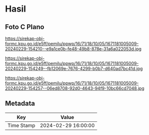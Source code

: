 # Hasil

## Foto C Plano

https://sirekap-obj-formc.kpu.go.id/e5ff/pemilu/ppwp/16/71/18/10/05/1671181005009-20240229-154210--e9a1ce0b-fe48-49b8-878e-31a6a022053d.jpg

https://sirekap-obj-formc.kpu.go.id/e5ff/pemilu/ppwp/16/71/18/10/05/1671181005009-20240229-154249--fb12069e-7676-4299-b0b7-d640ad7bc41d.jpg

https://sirekap-obj-formc.kpu.go.id/e5ff/pemilu/ppwp/16/71/18/10/05/1671181005009-20240229-154257--06ed8708-92d0-4643-94f9-10bc66cd7048.jpg


## Metadata

| Key        | Value               |
| ---------- | ------------------- |
| Time Stamp | 2024-02-29 16:00:00 |



